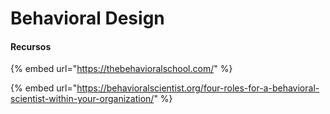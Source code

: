 # Behavioral Design

#### Recursos

{% embed url="https://thebehavioralschool.com/" %}

{% embed url="https://behavioralscientist.org/four-roles-for-a-behavioral-scientist-within-your-organization/" %}
